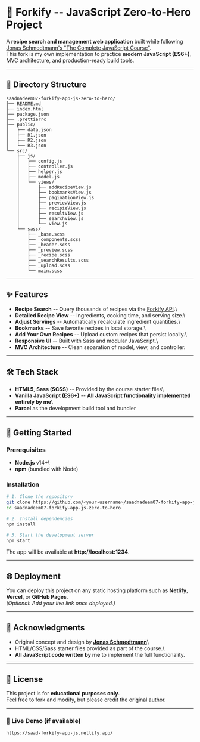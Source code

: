 # 🍴 Forkify -- JavaScript Zero-to-Hero Project

A **recipe search and management web application** built while
following\
[Jonas Schmedtmann's "The Complete JavaScript
Course"](https://www.udemy.com/course/the-complete-javascript-course/).\
This fork is my own implementation to practice **modern JavaScript
(ES6+)**, MVC architecture, and production-ready build tools.

------------------------------------------------------------------------

## 📂 Directory Structure

    saadnadeem07-forkify-app-js-zero-to-hero/
    ├── README.md
    ├── index.html
    ├── package.json
    ├── .prettierrc
    ├── public/
    │   ├── data.json
    │   ├── R1.json
    │   ├── R2.json
    │   └── R3.json
    └── src/
        ├── js/
        │   ├── config.js
        │   ├── controller.js
        │   ├── helper.js
        │   ├── model.js
        │   └── views/
        │       ├── addRecipeView.js
        │       ├── bookmarksView.js
        │       ├── paginationView.js
        │       ├── previewView.js
        │       ├── recipieView.js
        │       ├── resultView.js
        │       ├── searchView.js
        │       └── view.js
        └── sass/
            ├── _base.scss
            ├── _components.scss
            ├── _header.scss
            ├── _preview.scss
            ├── _recipe.scss
            ├── _searchResults.scss
            ├── _upload.scss
            └── main.scss

------------------------------------------------------------------------

## ✨ Features

-   **Recipe Search** -- Query thousands of recipes via the [Forkify
    API](https://forkify-api.herokuapp.com/).\
-   **Detailed Recipe View** -- Ingredients, cooking time, and serving
    size.\
-   **Adjust Servings** -- Automatically recalculate ingredient
    quantities.\
-   **Bookmarks** -- Save favorite recipes in local storage.\
-   **Add Your Own Recipes** -- Upload custom recipes that persist
    locally.\
-   **Responsive UI** -- Built with Sass and modular JavaScript.\
-   **MVC Architecture** -- Clean separation of model, view, and
    controller.

------------------------------------------------------------------------

## 🛠️ Tech Stack

-   **HTML5**, **Sass (SCSS)** -- Provided by the course starter files\
-   **Vanilla JavaScript (ES6+)** -- **All JavaScript functionality
    implemented entirely by me**\
-   **Parcel** as the development build tool and bundler

------------------------------------------------------------------------

## 🚀 Getting Started

### Prerequisites

-   **Node.js** v14+\
-   **npm** (bundled with Node)

### Installation

``` bash
# 1. Clone the repository
git clone https://github.com/<your-username>/saadnadeem07-forkify-app-js-zero-to-hero.git
cd saadnadeem07-forkify-app-js-zero-to-hero

# 2. Install dependencies
npm install

# 3. Start the development server
npm start
```

The app will be available at **http://localhost:1234**.

------------------------------------------------------------------------

## 🌐 Deployment

You can deploy this project on any static hosting platform such as
**Netlify**, **Vercel**, or **GitHub Pages**.\
*(Optional: Add your live link once deployed.)*

------------------------------------------------------------------------

## 🙏 Acknowledgments

-   Original concept and design by **[Jonas
    Schmedtmann](https://codingheroes.io/)**\
-   HTML/CSS/Sass starter files provided as part of the course.\
-   **All JavaScript code written by me** to implement the full
    functionality.

------------------------------------------------------------------------

## 📜 License

This project is for **educational purposes only**.\
Feel free to fork and modify, but please credit the original author.

------------------------------------------------------------------------

### 🔗 Live Demo (if available)
``` bash
https://saad-forkify-app-js.netlify.app/
```
